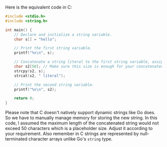 Here is the equivalent code in C:

```c
#include <stdio.h>
#include <string.h>

int main() {
    // Declare and initialize a string variable.
    char s[] = "hello";

    // Print the first string variable.
    printf("%s\n", s);

    // Concatenate a string literal to the first string variable, assign result to another string variable
    char s2[50]; // Make sure this size is enough for your concatenated string
    strcpy(s2, s);
    strcat(s2, " literal");

    // Print the second string variable.
    printf("%s\n", s2);

    return 0;
}
```

Please note that C doesn't natively support dynamic strings like Go does. So we have to manually manage memory for storing the new string. In this code, I assumed the maximum length of the concatenated string would not exceed 50 characters which is a placeholder size. Adjust it according to your requirement. Also remember in C strings are represented by null-terminated character arrays unlike Go's `string` type.
